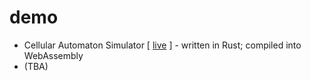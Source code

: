 # demo

- Cellular Automaton Simulator [ [live](https://j-devel.github.io/demo/life/index.html) ] - written in Rust; compiled into WebAssembly
- (TBA)

